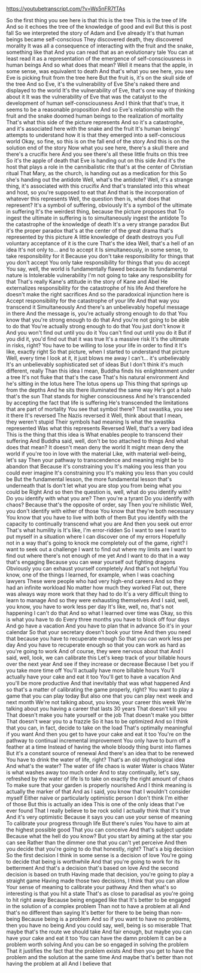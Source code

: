 https://youtubetranscript.com/?v=Ws5nFR7fTAs

 So the first thing you see here is that this is the tree This is the tree of life And so it echoes the tree of the knowledge of good and evil But this is post fall So we interpreted the story of Adam and Eve already It's that human beings became self-conscious They discovered death, they discovered morality It was all a consequence of interacting with the fruit and the snake, something like that And you can read that as an evolutionary tale You can at least read it as a representation of the emergence of self-consciousness in human beings And so what does that mean? Well it means that the apple, in some sense, was equivalent to death And that's what you see here, you see Eve is picking fruit from the tree here But the fruit is, it's on the skull side of the tree And so Eve, it's the vulnerability of Eve She's naked there and displayed to the world It's the vulnerability of Eve, that's one way of thinking about it It was the vulnerability of Eve that was the catalyst to the development of human self-consciousness And I think that that's true, it seems to be a reasonable proposition And so Eve's relationship with the fruit and the snake doomed human beings to the realization of mortality That's what this side of the picture represents And so it's a catastrophe, and it's associated here with the snake and the fruit It's human beings' attempts to understand how it is that they emerged into a self-conscious world Okay, so fine, so this is on the fall end of the story And this is on the solution end of the story Now what you see here, there's a skull there and there's a crucifix here And you see there's all these little fruits on this tree So it's the apple of death that Eve is handing out on this side And it's the host that plays a role in the cannibalistic rite that's at the center of Christian ritual That Mary, as the church, is handing out as a medication for this So she's handing out the antidote Well, what's the antidote? Well, it's a strange thing, it's associated with this crucifix And that's translated into this wheat and host, so you're supposed to eat that And that is the incorporation of whatever this represents Well, the question then is, what does that represent? It's a symbol of suffering, obviously It's a symbol of the ultimate in suffering It's the weirdest thing, because the picture proposes that To ingest the ultimate in suffering is to simultaneously ingest the antidote To the catastrophe of the knowledge of death It's a very strange paradox But it's the proper paradox that's at the center of the great drama that's represented by this picture A little knowledge of death destroys you Full voluntary acceptance of it is the cure That's the idea Well, that's a hell of an idea It's not only to... and to accept it Is simultaneously, in some sense, to take responsibility for it Because you don't take responsibility for things that you don't accept You only take responsibility for things that you do accept You say, well, the world is fundamentally flawed because Its fundamental nature is Intolerable vulnerability I'm not going to take any responsibility for that That's really Kane's attitude in the story of Kane and Abel He externalizes responsibility for the catastrophe of his life And therefore he doesn't make the right sacrifices And so the paradoxical injunction here is Accept responsibility for the catastrophe of your life And that way you transcend it Simultaneously And there's an unbelievably hopeful message in there And the message is, you're actually strong enough to do that You know that you're strong enough to do that And you're not going to be able to do that You're actually strong enough to do that You just don't know it And you won't find out until you do it You can't find out until you do it But if you did it, you'd find out that it was true It's a massive risk It's the ultimate in risks, right? You have to be willing to lose your life in order to find it It's like, exactly right So that picture, when I started to understand that picture Well, every time I look at it, it just blows me away I can't... it's unbelievably It's an unbelievably sophisticated set of ideas But I don't think it's much different, really Than this idea I mean, Buddha finds his enlightenment under a tree It's not fluke that that's the case That's his natural environment And he's sitting in the lotus here The lotus opens up This thing that springs up from the depths And he sits there illuminated the same way He's got a halo that's the sun That stands for higher consciousness And he's transcended by accepting the fact that life is suffering He's transcended the limitations that are part of mortality You see that symbol there? That swastika, you see it there It's reversed The Nazis reversed it Well, think about that I mean, they weren't stupid Their symbols had meaning Is what the swastika represented Was what this represents Reversed Well, that's a very bad idea This is the thing that this idea is What enables people to transcend their suffering And Buddha said, well, don't be too attached to things And what does that mean? It doesn't mean deny the world It might mean deny the world if you're too in love with the material Like, with material well-being, let's say Then your pathway to transcendence and meaning might be to abandon that Because it's constraining you It's making you less than you could ever imagine It's constraining you It's making you less than you could be But the fundamental lesson, the more fundamental lesson that's underneath that Is don't let what you are stop you from being what you could be Right And so then the question is, well, what do you identify with? Do you identify with what you are? Then you're a tyrant Do you identify with chaos? Because that's the opposite of order, say Then you're nihilistic Well, you don't identify with either of those You know that they're both necessary You know that you have to live with both of them But you identify with the capacity to continually transcend what you are And then you seek out error That's what humility is It's like, I'm error-ridden So I want to see I want to put myself in a situation where I can discover one of my errors Hopefully not in a way that's going to knock me completely out of the game, right? I want to seek out a challenge I want to find out where my limits are I want to find out where there's not enough of me yet And I want to do that in a way that's engaging Because you can wear yourself out fighting dragons Obviously you can exhaust yourself completely And that's not helpful You know, one of the things I learned, for example, when I was coaching lawyers These were people who had very high-end careers And so they had an infinite workload No matter how much they worked Flat out, there was always way more work that they had to do It's a very difficult thing to learn to manage And so they were exhausting themselves And I said, well, you know, you have to work less per day It's like, well, no, that's not happening I can't do that And so what I learned over time was Okay, so this is what you have to do Every three months you have to block off four days And go have a vacation And you have to plan that in advance So it's in your calendar So that your secretary doesn't book your time And then you need that because you have to recuperate enough So that you can work less per day And you have to recuperate enough so that you can work as hard as you're going to work And of course, they were nervous about that And I said, well, look, we can calibrate this Let's keep track of your billable hours over the next year And see if they increase or decrease Because I bet you if you take more time off You'll actually have more billable hours You'll actually have your cake and eat it too You'll get to have a vacation And you'll be more productive And that inevitably that was what happened And so that's a matter of calibrating the game properly, right? You want to play a game that you can play today But also one that you can play next week and next month We're not talking about, you know, your career this week We're talking about you having a career that lasts 30 years That doesn't kill you That doesn't make you hate yourself or the job That doesn't make you bitter That doesn't wear you to a frazzle So it has to be optimized And so I think that you can, in fact, decide to take on the load That's optimally meaningful if you want And then you get to have your cake and eat it too You're on the pathway to continual incremental improvement You only have to burn off a feather at a time Instead of having the whole bloody thing burst into flames But it's a constant source of renewal And there's an idea that to be renewed You have to drink the water of life, right? That's an old mythological idea And what's the water? The water of life chaos is water Water is chaos Water is what washes away too much order And to stay continually, let's say, refreshed by the water of life Is to take on exactly the right amount of chaos To make sure that your garden is properly nourished And I think meaning is actually the marker of that And as I said, you know that I wouldn't consider myself Either naive or particularly optimistic person I don't think I'm either of those But this is actually an idea This is one of the only ideas that I've ever found That I really believe to be rock solid I actually think that it's true And it's very optimistic Because it says you can use your sense of meaning To calibrate your progress through life But there's rules You have to aim at the highest possible good That you can conceive And that's subject update Because what the hell do you know? But you start by aiming at the star you can see Rather than the dimmer one that you can't yet perceive And then you decide that you're going to do that honestly, right? That's a big decision So the first decision I think in some sense is a decision of love You're going to decide that being is worthwhile And that you're going to work for its betterment And that's a decision that's based on love And the second decision is based on truth Having made that decision, you're going to play a straight game Having made those two decisions, I think that you can allow Your sense of meaning to calibrate your pathway And then what's so interesting is that you hit a state That's as close to paradisal as you're going to hit right away Because being engaged like that It's better to be engaged in the solution of a complex problem Than not to have a problem at all And that's no different than saying It's better for there to be being than non-being Because being is a problem And so if you want to have no problems, then you have no being And you could say, well, being is so miserable That maybe that's the route we should take And fair enough, but maybe you can have your cake and eat it too You can have the damn problem It can be a problem worth solving And you can be so engaged in solving the problem That it justifies the fact that the problem exists And then you get to have the problem and the solution at the same time And maybe that's better than not having the problem at all And I believe that